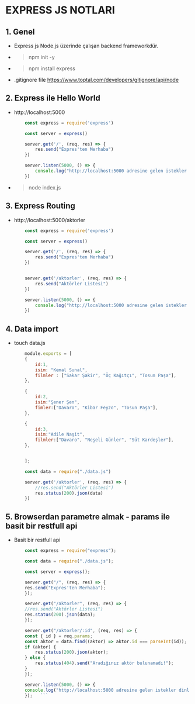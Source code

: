 # EXPRESS JS NOTLARI

## 1. Genel 

- Express js Node.js üzerinde çalışan backend frameworkdür.
- > npm init -y
- > npm install express
- .gitignore file https://www.toptal.com/developers/gitignore/api/node

## 2. Express ile Hello World

- http://localhost:5000

    ```javascript
        const express = require('express')

        const server = express()

        server.get('/', (req, res) => {
            res.send("Expres'ten Merhaba")
        })

        server.listen(5000, () => {
            console.log("http://localhost:5000 adresine gelen istekler dinleniyor.")
        })
    ```

- > node index.js

## 3. Express Routing 

- http://localhost:5000/aktorler

    ```javascript
        const express = require('express')

        const server = express()

        server.get('/', (req, res) => {
            res.send("Expres'ten Merhaba")
        })


        server.get('/aktorler', (req, res) => {
            res.send("Aktörler Listesi")
        })

        server.listen(5000, () => {
            console.log("http://localhost:5000 adresine gelen istekler dinleniyor.")
        })
    ```

## 4. Data import

- touch data.js

    ```javascript
        module.exports = [
        {
            id:1,
            isim: "Kemal Sunal",
            filmler : ["Sakar Şakir", "Üç Kağıtçı", "Tosun Paşa"],
        },

        {
            id:2,
            isim:"Şener Şen",
            fimler:["Davaro", "Kibar Feyzo", "Tosun Paşa"],
        },

        {
            id:3,
            isim:"Adile Naşit",
            filmler:["Davaro", "Neşeli Günler", "Süt Kardeşler"],
        },


        ];
    ```

    ```javascript
        const data = require("./data.js")

        server.get('/aktorler', (req, res) => {
            //res.send("Aktörler Listesi")
            res.status(200).json(data)
        })
    ```

## 5. Browserdan parametre almak - params ile basit bir restfull api

- Basit bir restfull api

    ```javascript
        const express = require("express");

        const data = require("./data.js");

        const server = express();

        server.get("/", (req, res) => {
        res.send("Expres'ten Merhaba");
        });

        server.get("/aktorler", (req, res) => {
        //res.send("Aktörler Listesi")
        res.status(200).json(data);
        });

        server.get("/aktorler/:id", (req, res) => {
        const { id } = req.params;
        const aktor = data.find((aktor) => aktor.id === parseInt(id));
        if (aktor) {
            res.status(200).json(aktor);
        } else {
            res.status(404).send("Aradığınız aktör bulunamadı!");
        }
        });

        server.listen(5000, () => {
        console.log("http://localhost:5000 adresine gelen istekler dinleniyor.");
        });   ```